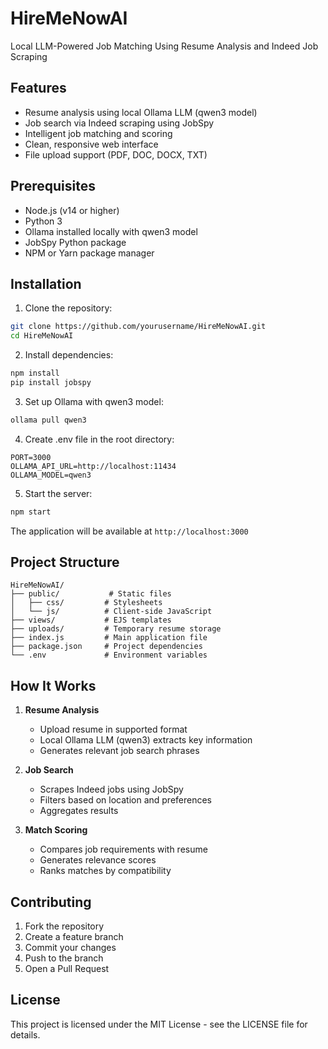 # HireMeNowAI

Local LLM-Powered Job Matching Using Resume Analysis and Indeed Job Scraping

## Features

- Resume analysis using local Ollama LLM (qwen3 model)
- Job search via Indeed scraping using JobSpy
- Intelligent job matching and scoring
- Clean, responsive web interface
- File upload support (PDF, DOC, DOCX, TXT)

## Prerequisites

- Node.js (v14 or higher)
- Python 3
- Ollama installed locally with qwen3 model
- JobSpy Python package
- NPM or Yarn package manager

## Installation

1. Clone the repository:
```bash
git clone https://github.com/yourusername/HireMeNowAI.git
cd HireMeNowAI
```

2. Install dependencies:
```bash
npm install
pip install jobspy
```

3. Set up Ollama with qwen3 model:
```bash
ollama pull qwen3
```

4. Create .env file in the root directory:
```env
PORT=3000
OLLAMA_API_URL=http://localhost:11434
OLLAMA_MODEL=qwen3
```

5. Start the server:
```bash
npm start
```

The application will be available at `http://localhost:3000`

## Project Structure

```
HireMeNowAI/
├── public/           # Static files
│   ├── css/         # Stylesheets
│   └── js/          # Client-side JavaScript
├── views/           # EJS templates
├── uploads/         # Temporary resume storage
├── index.js         # Main application file
├── package.json     # Project dependencies
└── .env             # Environment variables
```

## How It Works

1. **Resume Analysis**
   - Upload resume in supported format
   - Local Ollama LLM (qwen3) extracts key information
   - Generates relevant job search phrases

2. **Job Search**
   - Scrapes Indeed jobs using JobSpy
   - Filters based on location and preferences
   - Aggregates results

3. **Match Scoring**
   - Compares job requirements with resume
   - Generates relevance scores
   - Ranks matches by compatibility

## Contributing

1. Fork the repository
2. Create a feature branch
3. Commit your changes
4. Push to the branch
5. Open a Pull Request

## License

This project is licensed under the MIT License - see the LICENSE file for details.
